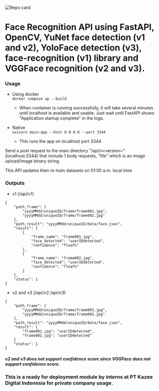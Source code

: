 ![Repo card](https://repository-images.githubusercontent.com/614725734/2a524003-eb75-4b06-945c-3ef03ad65a34)

# Face Recognition API using FastAPI, OpenCV, YuNet face detection (v1 and v2), YoloFace detection (v3), face-recognition (v1) library and VGGFace recognition (v2 and v3).

### Usage
- Using docker <br>
`docker compose up --build`
    - When container is running successfully, it will take several minutes until localhost is available and usable. Just wait until FastAPI shows "Application startup complete" in the logs.

- Native <br>
`uvicorn main:app --host 0.0.0.0 --port 3344`
    - This runs the app on localhost port 3344

Send a post request to the main directory "/api/v\<version\>" (localhost:3344) that include 1 body requests, "file" which is an image upload/image binary string.

This API updates then re-train datasets on 01:00 a.m. local time

### Outputs
- v1 (/api/v1)
```
{
    "path_frame": [
        "yyyyMMdd/uniqueID/frame/frame001.jpg",
        "yyyyMMdd/uniqueID/frame/frame002.jpg"
    ],
    "path_result": "yyyyMMdd/uniqueID/data/face.json",
    "result": [
        {
            "frame_name": "frame001.jpg",
            "face_detected": "userIDdetected",
            "confidence": "float%"
        },
        {
            "frame_name": "frame002.jpg",
            "face_detected": "userIDdetected",
            "confidence": "float%"
        }
    ],
    "status": 1
}
```

- v2 and v3 (/api/v2 /api/v3)
```
{
    "path_frame": [
        "yyyyMMdd/uniqueID/frame/frame001.jpg",
        "yyyyMMdd/uniqueID/frame/frame002.jpg"
    ],
    "path_result": "yyyyMMdd/uniqueID/data/face.json",
    "result": {
        "frame001.jpg": "userIDdetected",
        "frame002.jpg": "userIDdetected"
    }
    "status": 1
}
```

##### v2 and v3 does not support confidence score since VGGFace does not support confidence score.

### This is a ready for deployment module by interns at PT Kazee Digital Indonesia for private company usage.
